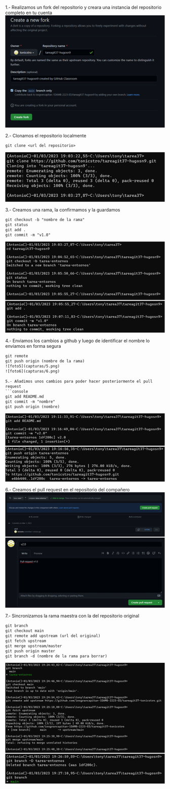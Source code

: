1.- Realizamos un fork del repositorio y creara una instancia del repositorio completo en tu cuenta
![foto1](capturas/1.png)

2.- Clonamos el repositorio localmente
```console
git clone <url del repositorio>
```
![foto2](capturas/2.png)

3.- Creamos una rama, la confirmamos y la guardamos
```console
git checkout -b "nombre de la rama"
git status
git add .
git commit -m "v1.0"
```
![foto3](capturas/3.png)
![foto4](capturas/4.png)

4.- Enviamos los cambios a github y luego de identificar el nombre lo enviamos en forma segura
```console
git remote
git push origin (nombre de la rama)
![foto5](capturas/5.png)
![foto6](capturas/6.png)

5.- Añadimos unos cambios para poder hacer posteriormente el pull request
```console
git add README.md
git commit -m "nombre"
git push origin (nombre)
```
![foto7](capturas/7.png)
![foto8](capturas/8.png)

6.- Creamos el pull request en el repositorio del compañero
![foto9](capturas/9.png)
![foto10](capturas/10.png)

7.- Sincronizamos la rama maestra con la del repositorio original
```console
git branch 
git checkout main
git remote add upstream (url del original)
git fetch upstream
git merge upstream/master
git push origin master 
git branch -d (nombre de la rama para borrar)
```
![foto11](capturas/11.png)
![foto12](capturas/12.png)
